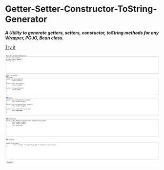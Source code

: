 # Getter-Setter-Constructor-ToString-Generator

***A Utility to generate getters, setters, constuctor, toString methods for any Wrapper, POJO, Bean class.***

[Try it](https://vimaltiwari2612.github.io/Getter-Setter-Constructor-ToString-Generator/)

![ScreenShot](https://github.com/vimaltiwari2612/Getter-Setter-Constructor-ToString-Generator/blob/master/screencapture-vimaltiwari2612-github-io-Getter-Setter-Constructor-ToString-Generator-2020-07-28-13_23_58.png)
